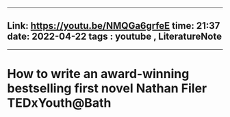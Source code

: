 

---
Link: https://youtu.be/NMQGa6grfeE
time: 21:37
date: 2022-04-22 
tags : youtube , LiteratureNote 
---


--- 

# How to write an award-winning bestselling first novel  Nathan Filer  TEDxYouth@Bath
